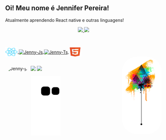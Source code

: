 ## Oi! Meu nome é Jennifer Pereira!

Atualmente aprendendo React native e outras linguagens!

<div align="center">
  <a href="https://github.com/Jenny-2021">
  <img height="180em" src="https://github-readme-stats.vercel.app/api?username=Jenny-2021&show_icons=true&theme=radical&include_all_commits=true&count_private=true&locale=pt-BR"/>
  <img height="180em" src="https://github-readme-stats.vercel.app/api/top-langs/?username=Jenny-2021&layout=compact&langs_count=7&theme=radical&locale=pt-BR"/>
</div>
  
## 
  <div style="display: inline_block"><br>
  <img align="center" alt="Jenny-React" height="30" width="40" src="https://raw.githubusercontent.com/devicons/devicon/master/icons/react/react-original.svg">
  <img align="center" alt="Jenny-Js" height="30" width="40" src="https://cdn.jsdelivr.net/gh/devicons/devicon/icons/javascript/javascript-plain.svg">
  <img align="center" alt="Jenny-Ts" height="30" width="40" src="https://cdn.jsdelivr.net/gh/devicons/devicon/icons/typescript/typescript-original.svg">
  <img align="center" alt="Jenny-HTML" height="30" width="40" src="https://raw.githubusercontent.com/devicons/devicon/master/icons/html5/html5-original.svg">
</div>
  <img align="right" alt="Triforce-pic" height="250" style="border-radius:50px;" 
src="https://github.com/Jenny-2021/imageshost/blob/850081ef0765927d54cd6c76150f9940660b96ed/ReadmeImages/Triforce.png?width=800&height=800">
</div>
 
##  
  <div> 
 
  <a href = "https://www.instagram.com/jennifer.pereira1/"><img src="https://img.shields.io/badge/Instagram-E4405F?style=for-the-badge&logo=instagram&logoColor=white" target="_blank"></a>
  <a href="https://www.linkedin.com/in/jennifer-pereira-66b578223/" target="_blank"><img src="https://img.shields.io/badge/-LinkedIn-%230077B5?style=for-the-badge&logo=linkedin&logoColor=white" target="_blank"></a>
   <img align="left" alt="Jenny-pic" height="200" style="border-radius:50px;" src="https://i.picasion.com/pic92/8bb9d04bf4402a9e1ca79a66585c4027.gif">

  
![snake gif](https://github.com/Jenny-2021/Jenny-2021/blob/output/github-contribution-grid-snake.svg)
</div>

##
